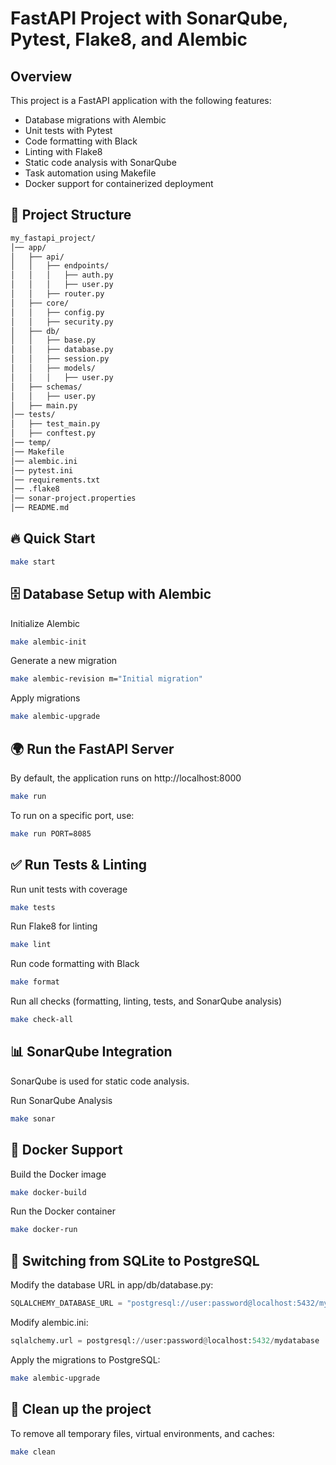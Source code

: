 # FastAPI Project with SonarQube, Pytest, Flake8, and Alembic

## Overview

This project is a FastAPI application with the following features:

- Database migrations with Alembic
- Unit tests with Pytest
- Code formatting with Black
- Linting with Flake8
- Static code analysis with SonarQube
- Task automation using Makefile
- Docker support for containerized deployment

## 📁 Project Structure

```bash
my_fastapi_project/
│── app/
│   ├── api/
│   │   ├── endpoints/
│   │   │   ├── auth.py
│   │   │   ├── user.py
│   │   ├── router.py
│   ├── core/
│   │   ├── config.py
│   │   ├── security.py
│   ├── db/
│   │   ├── base.py
│   │   ├── database.py
│   │   ├── session.py
│   │   ├── models/
│   │   │   ├── user.py
│   ├── schemas/
│   │   ├── user.py
│   ├── main.py
│── tests/
│   ├── test_main.py
│   ├── conftest.py
│── temp/
│── Makefile
│── alembic.ini
│── pytest.ini
│── requirements.txt
│── .flake8
│── sonar-project.properties
│── README.md

```

## 🔥 Quick Start

```bash
make start
```

## 🗄 Database Setup with Alembic

Initialize Alembic
```bash
make alembic-init
```

Generate a new migration
```bash
make alembic-revision m="Initial migration"
```

Apply migrations
```bash
make alembic-upgrade
```

## 🌍 Run the FastAPI Server
By default, the application runs on http://localhost:8000
```bash
make run
```

To run on a specific port, use:
```bash
make run PORT=8085
```

## ✅ Run Tests & Linting

Run unit tests with coverage
```bash
make tests
```

Run Flake8 for linting
```bash
make lint
```

Run code formatting with Black
```bash
make format
```

Run all checks (formatting, linting, tests, and SonarQube analysis)
```bash
make check-all
```

## 📊 SonarQube Integration

SonarQube is used for static code analysis.

Run SonarQube Analysis
```bash
make sonar
```

## 🐳 Docker Support

Build the Docker image
```bash
make docker-build
```

Run the Docker container
```bash
make docker-run
```

## 🔄 Switching from SQLite to PostgreSQL

Modify the database URL in app/db/database.py:
```python
SQLALCHEMY_DATABASE_URL = "postgresql://user:password@localhost:5432/mydatabase"
```

Modify alembic.ini:
```python
sqlalchemy.url = postgresql://user:password@localhost:5432/mydatabase
```

Apply the migrations to PostgreSQL:
```bash
make alembic-upgrade
```

## 🧹 Clean up the project

To remove all temporary files, virtual environments, and caches:

```bash
make clean
```